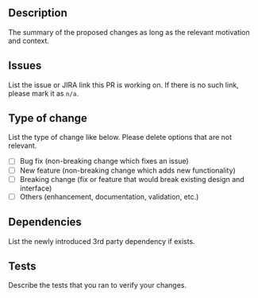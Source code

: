## Description

The summary of the proposed changes as long as the relevant motivation and context.

## Issues

List the issue or JIRA link this PR is working on. If there is no such link, please mark it as `n/a`.

## Type of change

List the type of change like below. Please delete options that are not relevant.

- [ ] Bug fix (non-breaking change which fixes an issue)
- [ ] New feature (non-breaking change which adds new functionality)
- [ ] Breaking change (fix or feature that would break existing design and interface)
- [ ] Others (enhancement, documentation, validation, etc.)

## Dependencies

List the newly introduced 3rd party dependency if exists.

## Tests

Describe the tests that you ran to verify your changes.